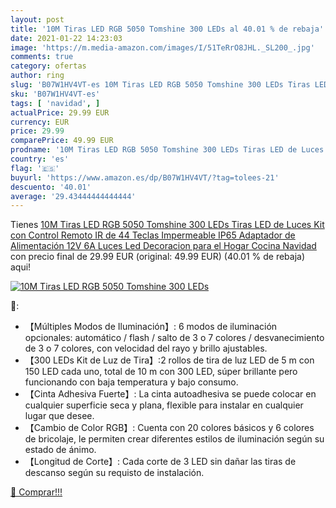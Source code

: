 ```yaml
---
layout: post
title: '10M Tiras LED RGB 5050 Tomshine 300 LEDs al 40.01 % de rebaja'
date: 2021-01-22 14:23:03
image: 'https://m.media-amazon.com/images/I/51TeRrO8JHL._SL200_.jpg'
comments: true
category: ofertas
author: ring
slug: 'B07W1HV4VT-es 10M Tiras LED RGB 5050 Tomshine 300 LEDs Tiras LED de...'
sku: 'B07W1HV4VT-es'
tags: [ 'navidad', ]
actualPrice: 29.99 EUR
currency: EUR
price: 29.99
comparePrice: 49.99 EUR
prodname: '10M Tiras LED RGB 5050 Tomshine 300 LEDs Tiras LED de Luces Kit con Control Remoto IR de 44 Teclas Impermeable IP65 Adaptador de Alimentación 12V 6A Luces Led Decoracion para el Hogar Cocina Navidad'
country: 'es'
flag: '🇪🇸'
buyurl: 'https://www.amazon.es/dp/B07W1HV4VT/?tag=tolees-21'
descuento: '40.01'
average: '29.43444444444444'
---
```


Tienes [10M Tiras LED RGB 5050 Tomshine 300 LEDs Tiras LED de Luces Kit con Control Remoto IR de 44 Teclas Impermeable IP65 Adaptador de Alimentación 12V 6A Luces Led Decoracion para el Hogar Cocina Navidad](https://www.amazon.es/dp/B07W1HV4VT/?tag=tolees-21) con precio final de  29.99 EUR (original: 49.99 EUR) (40.01 %  de rebaja) aqui!

[![10M Tiras LED RGB 5050 Tomshine 300 LEDs](https://m.media-amazon.com/images/I/51TeRrO8JHL._SL200_.jpg)](https://www.amazon.es/dp/B07W1HV4VT/?tag=tolees-21)

🔎:

- 【Múltiples Modos de Iluminación】: 6 modos de iluminación opcionales: automático / flash / salto de 3 o 7 colores / desvanecimiento de 3 o 7 colores, con velocidad del rayo y brillo ajustables.
- 【300 LEDs Kit de Luz de Tira】:2 rollos de tira de luz LED de 5 m con 150 LED cada uno, total de 10 m con 300 LED, súper brillante pero funcionando con baja temperatura y bajo consumo.
- 【Cinta Adhesiva Fuerte】: La cinta autoadhesiva se puede colocar en cualquier superficie seca y plana, flexible para instalar en cualquier lugar que desee.
- 【Cambio de Color RGB】: Cuenta con 20 colores básicos y 6 colores de bricolaje, le permiten crear diferentes estilos de iluminación según su estado de ánimo.
- 【Longitud de Corte】: Cada corte de 3 LED sin dañar las tiras de descanso según su requisto de instalación.

[🛒 Comprar!!!](https://www.amazon.es/dp/B07W1HV4VT/?tag=tolees-21)
